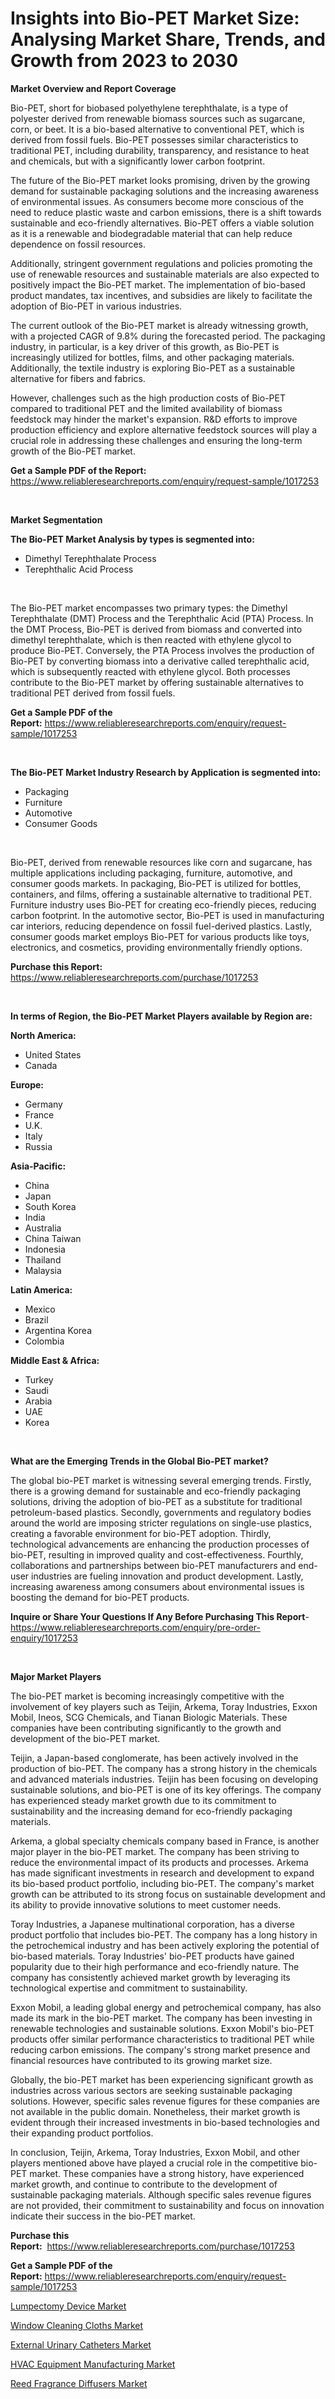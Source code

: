 <p><h1>Insights into Bio-PET Market Size: Analysing Market Share, Trends, and Growth from 2023 to 2030</h1></p><p><strong>Market Overview and Report Coverage</strong></p>
<p><p>Bio-PET, short for biobased polyethylene terephthalate, is a type of polyester derived from renewable biomass sources such as sugarcane, corn, or beet. It is a bio-based alternative to conventional PET, which is derived from fossil fuels. Bio-PET possesses similar characteristics to traditional PET, including durability, transparency, and resistance to heat and chemicals, but with a significantly lower carbon footprint.</p><p>The future of the Bio-PET market looks promising, driven by the growing demand for sustainable packaging solutions and the increasing awareness of environmental issues. As consumers become more conscious of the need to reduce plastic waste and carbon emissions, there is a shift towards sustainable and eco-friendly alternatives. Bio-PET offers a viable solution as it is a renewable and biodegradable material that can help reduce dependence on fossil resources.</p><p>Additionally, stringent government regulations and policies promoting the use of renewable resources and sustainable materials are also expected to positively impact the Bio-PET market. The implementation of bio-based product mandates, tax incentives, and subsidies are likely to facilitate the adoption of Bio-PET in various industries.</p><p>The current outlook of the Bio-PET market is already witnessing growth, with a projected CAGR of 9.8% during the forecasted period. The packaging industry, in particular, is a key driver of this growth, as Bio-PET is increasingly utilized for bottles, films, and other packaging materials. Additionally, the textile industry is exploring Bio-PET as a sustainable alternative for fibers and fabrics.</p><p>However, challenges such as the high production costs of Bio-PET compared to traditional PET and the limited availability of biomass feedstock may hinder the market's expansion. R&D efforts to improve production efficiency and explore alternative feedstock sources will play a crucial role in addressing these challenges and ensuring the long-term growth of the Bio-PET market.</p></p>
<p><strong>Get a Sample PDF of the Report:</strong> <a href="https://www.reliableresearchreports.com/enquiry/request-sample/1017253">https://www.reliableresearchreports.com/enquiry/request-sample/1017253</a></p>
<p>&nbsp;</p>
<p><strong>Market Segmentation</strong></p>
<p><strong>The Bio-PET Market Analysis by types is segmented into:</strong></p>
<p><ul><li>Dimethyl Terephthalate Process</li><li>Terephthalic Acid Process</li></ul></p>
<p>&nbsp;</p>
<p><p>The Bio-PET market encompasses two primary types: the Dimethyl Terephthalate (DMT) Process and the Terephthalic Acid (PTA) Process. In the DMT Process, Bio-PET is derived from biomass and converted into dimethyl terephthalate, which is then reacted with ethylene glycol to produce Bio-PET. Conversely, the PTA Process involves the production of Bio-PET by converting biomass into a derivative called terephthalic acid, which is subsequently reacted with ethylene glycol. Both processes contribute to the Bio-PET market by offering sustainable alternatives to traditional PET derived from fossil fuels.</p></p>
<p><strong>Get a Sample PDF of the Report:</strong>&nbsp;<a href="https://www.reliableresearchreports.com/enquiry/request-sample/1017253">https://www.reliableresearchreports.com/enquiry/request-sample/1017253</a></p>
<p>&nbsp;</p>
<p><strong>The Bio-PET Market Industry Research by Application is segmented into:</strong></p>
<p><ul><li>Packaging</li><li>Furniture</li><li>Automotive</li><li>Consumer Goods</li></ul></p>
<p>&nbsp;</p>
<p><p>Bio-PET, derived from renewable resources like corn and sugarcane, has multiple applications including packaging, furniture, automotive, and consumer goods markets. In packaging, Bio-PET is utilized for bottles, containers, and films, offering a sustainable alternative to traditional PET. Furniture industry uses Bio-PET for creating eco-friendly pieces, reducing carbon footprint. In the automotive sector, Bio-PET is used in manufacturing car interiors, reducing dependence on fossil fuel-derived plastics. Lastly, consumer goods market employs Bio-PET for various products like toys, electronics, and cosmetics, providing environmentally friendly options.</p></p>
<p><strong>Purchase this Report:</strong>&nbsp; <a href="https://www.reliableresearchreports.com/purchase/1017253">https://www.reliableresearchreports.com/purchase/1017253</a></p>
<p>&nbsp;</p>
<p><strong>In terms of Region, the Bio-PET Market Players available by Region are:</strong></p>
<p>
    <p> <strong> North America: </strong>
        <ul>
            <li>United States</li>
            <li>Canada</li>
        </ul>
        </p> 
    <p> <strong> Europe: </strong>
        <ul>
            <li>Germany</li>
            <li>France</li>
            <li>U.K.</li>
            <li>Italy</li>
            <li>Russia</li>
        </ul>
        </p> 
    <p> <strong> Asia-Pacific: </strong>
        <ul>
            <li>China</li>
            <li>Japan</li>
            <li>South Korea</li>
            <li>India</li>
            <li>Australia</li>
            <li>China Taiwan</li>
            <li>Indonesia</li>
            <li>Thailand</li>
            <li>Malaysia</li>
        </ul>
        </p> 
    <p> <strong> Latin America: </strong>
        <ul>
            <li>Mexico</li>
            <li>Brazil</li>
            <li>Argentina Korea</li>
            <li>Colombia</li>
        </ul>
        </p> 
    <p> <strong> Middle East & Africa: </strong>
        <ul>
            <li>Turkey</li>
            <li>Saudi</li>
            <li>Arabia</li>
            <li>UAE</li>
            <li>Korea</li>
        </ul>
    </p>
    </p>
<p>&nbsp;</p>
<p><strong>What are the Emerging Trends in the Global Bio-PET market?</strong></p>
<p><p>The global bio-PET market is witnessing several emerging trends. Firstly, there is a growing demand for sustainable and eco-friendly packaging solutions, driving the adoption of bio-PET as a substitute for traditional petroleum-based plastics. Secondly, governments and regulatory bodies around the world are imposing stricter regulations on single-use plastics, creating a favorable environment for bio-PET adoption. Thirdly, technological advancements are enhancing the production processes of bio-PET, resulting in improved quality and cost-effectiveness. Fourthly, collaborations and partnerships between bio-PET manufacturers and end-user industries are fueling innovation and product development. Lastly, increasing awareness among consumers about environmental issues is boosting the demand for bio-PET products.</p></p>
<p><strong>Inquire or Share Your Questions If Any Before Purchasing This Report</strong>- <a href="https://www.reliableresearchreports.com/enquiry/pre-order-enquiry/1017253">https://www.reliableresearchreports.com/enquiry/pre-order-enquiry/1017253</a></p>
<p>&nbsp;</p>
<p><strong>Major Market Players</strong></p>
<p><p>The bio-PET market is becoming increasingly competitive with the involvement of key players such as Teijin, Arkema, Toray Industries, Exxon Mobil, Ineos, SCG Chemicals, and Tianan Biologic Materials. These companies have been contributing significantly to the growth and development of the bio-PET market.</p><p>Teijin, a Japan-based conglomerate, has been actively involved in the production of bio-PET. The company has a strong history in the chemicals and advanced materials industries. Teijin has been focusing on developing sustainable solutions, and bio-PET is one of its key offerings. The company has experienced steady market growth due to its commitment to sustainability and the increasing demand for eco-friendly packaging materials.</p><p>Arkema, a global specialty chemicals company based in France, is another major player in the bio-PET market. The company has been striving to reduce the environmental impact of its products and processes. Arkema has made significant investments in research and development to expand its bio-based product portfolio, including bio-PET. The company's market growth can be attributed to its strong focus on sustainable development and its ability to provide innovative solutions to meet customer needs.</p><p>Toray Industries, a Japanese multinational corporation, has a diverse product portfolio that includes bio-PET. The company has a long history in the petrochemical industry and has been actively exploring the potential of bio-based materials. Toray Industries' bio-PET products have gained popularity due to their high performance and eco-friendly nature. The company has consistently achieved market growth by leveraging its technological expertise and commitment to sustainability.</p><p>Exxon Mobil, a leading global energy and petrochemical company, has also made its mark in the bio-PET market. The company has been investing in renewable technologies and sustainable solutions. Exxon Mobil's bio-PET products offer similar performance characteristics to traditional PET while reducing carbon emissions. The company's strong market presence and financial resources have contributed to its growing market size.</p><p>Globally, the bio-PET market has been experiencing significant growth as industries across various sectors are seeking sustainable packaging solutions. However, specific sales revenue figures for these companies are not available in the public domain. Nonetheless, their market growth is evident through their increased investments in bio-based technologies and their expanding product portfolios.</p><p>In conclusion, Teijin, Arkema, Toray Industries, Exxon Mobil, and other players mentioned above have played a crucial role in the competitive bio-PET market. These companies have a strong history, have experienced market growth, and continue to contribute to the development of sustainable packaging materials. Although specific sales revenue figures are not provided, their commitment to sustainability and focus on innovation indicate their success in the bio-PET market.</p></p>
<p><strong>Purchase this Report:</strong>&nbsp;&nbsp;<a href="https://www.reliableresearchreports.com/purchase/1017253">https://www.reliableresearchreports.com/purchase/1017253</a></p>
<p></p>
<p><strong>Get a Sample PDF of the Report:</strong>&nbsp;<a href="https://www.reliableresearchreports.com/enquiry/request-sample/1017253">https://www.reliableresearchreports.com/enquiry/request-sample/1017253</a></p>
<p><p><a href="https://www.reportprime.com/lumpectomy-device-r9421">Lumpectomy Device Market</a></p><p><a href="https://www.linkedin.com/pulse/window-cleaning-cloths-market-challenges-opportunities-grpse/">Window Cleaning Cloths Market</a></p><p><a href="https://www.reportprime.com/external-urinary-catheters-r9424">External Urinary Catheters Market</a></p><p><a href="https://medium.com/@chiragreportprime4/hvac-equipment-manufacturing-market-size-growth-forecast-2023-2030-10b4207463f1">HVAC Equipment Manufacturing Market</a></p><p><a href="https://www.linkedin.com/pulse/reed-fragrance-diffusers-market-research-report-provides-ck63e/">Reed Fragrance Diffusers Market</a></p></p>